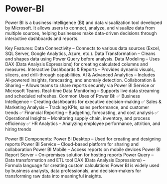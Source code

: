 # Power-BI
Power BI is a business intelligence (BI) and data visualization tool developed by Microsoft. It allows users to connect, analyze, and visualize data from multiple sources, helping businesses make data-driven decisions through interactive dashboards and reports.

Key Features:
Data Connectivity – Connects to various data sources (Excel, SQL Server, Google Analytics, Azure, etc.).
Data Transformation – Cleans and shapes data using Power Query before analysis.
Data Modeling – Uses DAX (Data Analysis Expressions) for creating calculated columns and measures.
Interactive Dashboards & Reports – Provides dynamic visuals, slicers, and drill-through capabilities.
AI & Advanced Analytics – Includes AI-powered insights, forecasting, and anomaly detection.
Collaboration & Sharing – Allows teams to share reports securely via Power BI Service or Microsoft Teams.
Real-time Data Monitoring – Supports live data streaming and scheduled refreshes.
Common Uses of Power BI:
✅ Business Intelligence – Creating dashboards for executive decision-making
✅ Sales & Marketing Analysis – Tracking KPIs, sales performance, and customer trends
✅ Financial Reporting – Budgeting, forecasting, and cost analysis
✅ Operational Insights – Monitoring supply chain, inventory, and process efficiency
✅ HR Analytics – Analyzing employee performance, attrition, and hiring trends

Power BI Components:
Power BI Desktop – Used for creating and designing reports
Power BI Service – Cloud-based platform for sharing and collaboration
Power BI Mobile – Access reports on mobile devices
Power BI Report Server – On-premises solution for hosting reports
Power Query – Data transformation and ETL tool
DAX (Data Analysis Expressions) – Formula language for creating custom calculations
Power BI is widely used by business analysts, data professionals, and decision-makers for transforming raw data into meaningful insights.
